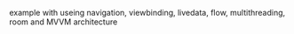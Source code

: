example with useing navigation, viewbinding, livedata, flow, multithreading, room and MVVM architecture
